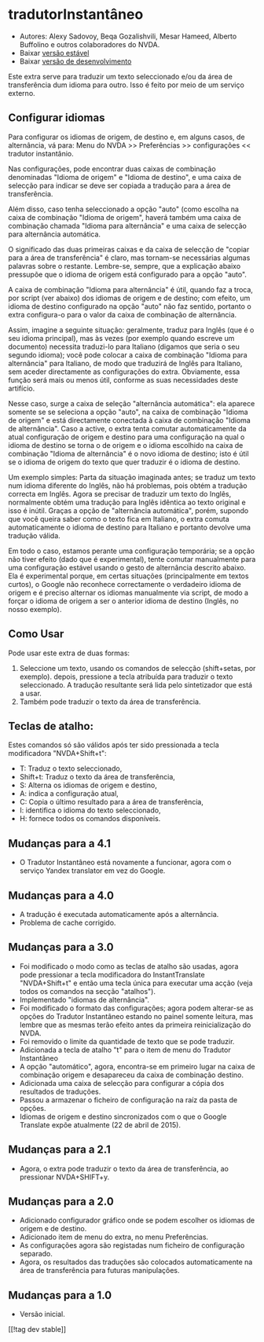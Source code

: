 # tradutorInstantâneo #

* Autores: Alexy Sadovoy, Beqa Gozalishvili, Mesar Hameed, Alberto Buffolino
  e outros colaboradores do NVDA.
* Baixar [versão estável][1]
* Baixar [versão de desenvolvimento][2]

Este extra serve para traduzir um texto seleccionado e/ou da área de
transferência dum idioma para outro. Isso é feito por meio de um serviço
externo.

## Configurar idiomas ##
Para configurar os idiomas de origem, de destino e, em alguns casos, de alternância, vá para: Menu do NVDA >> Preferências >> configurações << tradutor instantânio.

Nas configurações, pode encontrar duas caixas de combinação denominadas
"Idioma de origem" e "Idioma de destino", e uma caixa de selecção para
indicar se deve ser copiada a tradução para a área de transferência.

Além disso, caso tenha seleccionado a opção "auto" (como escolha na caixa de
combinação "Idioma de origem", haverá também uma caixa de combinação chamada
"Idioma para alternância" e uma caixa de selecção para alternância
automática.

O significado das duas primeiras caixas e da caixa de selecção de "copiar
para a área de transferência" é claro, mas tornam-se necessárias algumas
palavras sobre o restante. Lembre-se, sempre, que a explicação abaixo
pressupõe que o idioma de origem está configurado para a opção "auto".

A caixa de combinação "Idioma para alternância" é útil, quando faz a troca,
por script (ver abaixo) dos idiomas de origem e de destino; com efeito, um
idioma de destino configurado na opção "auto" não faz sentido, portanto o
extra configura-o para o valor da caixa de combinação de alternância.

Assim, imagine a seguinte situação: geralmente, traduz para Inglês (que é o
seu idioma principal), mas às vezes (por exemplo quando escreve um
documento) necessita traduzi-lo para Italiano (digamos que seria o seu
segundo idioma); você pode colocar a caixa de combinação "Idioma para
alternância" para Italiano, de modo que traduzirá de Inglês para Italiano,
sem aceder directamente as configurações do extra. Obviamente, essa função
será mais ou menos útil, conforme as suas necessidades deste artifício.

Nesse caso, surge a caixa de seleção "alternância automática": ela aparece
somente se se seleciona a opção "auto", na caixa de combinação "Idioma de
origem" e está directamente conectada à caixa de combinação "Idioma de
alternância". Caso a active, o extra tenta comutar automaticamente da atual
configuração de origem e destino para uma configuração na qual o idioma de
destino se torna o de origem e o idioma escolhido na caixa de combinação
"Idioma  de alternância" é o novo idioma de destino; isto é útil se o idioma
de origem do texto que quer traduzir é o idioma de destino.

Um exemplo simples: Parta da situação imaginada antes; se traduz um texto
num idioma diferente do Inglês, não há problemas, pois obtém a tradução
correcta em Inglês. Agora se precisar de traduzir um texto do Inglês,
normalmente obtém uma tradução para Inglês idêntica ao texto original e isso
é inútil. Graças a opção de "alternância automática", porém, supondo que
você queira saber como o texto fica em Italiano, o extra comuta
automaticamente o idioma de destino para Italiano e portanto devolve uma
tradução válida.

Em todo o caso, estamos perante uma configuração temporária; se a opção não
tiver efeito (dado que é experimental), tente comutar manualmente para uma
configuração estável usando o gesto de alternância descrito abaixo. Ela é
experimental porque, em certas situações (principalmente em textos curtos),
o Google não reconhece correctamente o verdadeiro idioma de origem e é
preciso alternar os idiomas manualmente via script, de modo a forçar o
idioma de origem a ser o anterior idioma de destino (Inglês, no nosso
exemplo).

## Como Usar ##
Pode usar este extra de duas formas:

1. Seleccione um texto, usando os comandos de selecção (shift+setas, por
   exemplo). depois, pressione a tecla atribuída para traduzir o texto
   seleccionado. A tradução resultante será lida pelo sintetizador que está
   a usar.
2. Também pode traduzir o texto da área de transferência.

## Teclas de atalho: ##
Estes comandos só são válidos após ter sido pressionada a tecla modificadora
"NVDA+Shift+t":

* T: Traduz o texto seleccionado,
* Shift+t: Traduz o texto da área de transferência,
* S: Alterna os idiomas de origem e destino,
* A: indica a configuração atual,
* C: Copia o último resultado para a área de transferência,
* I: identifica o idioma do texto seleccionado,
* H: fornece todos os comandos disponíveis.

## Mudanças para a 4.1 ##
* O Tradutor Instantâneo está novamente a funcionar, agora com o serviço
  Yandex translator em vez do Google.

## Mudanças para a 4.0 ##
* A tradução é executada automaticamente após a alternância.
* Problema de cache corrigido.

## Mudanças para a 3.0 ##
* Foi modificado o modo como as teclas de atalho são usadas, agora pode
  pressionar a tecla modificadora do InstantTranslate "NVDA+Shift+t" e então
  uma tecla única para executar uma acção (veja todos os comandos na secção
  "atalhos").
* Implementado "idiomas de alternância".
* Foi modificado o formato das configurações; agora podem alterar-se as
  opções do Tradutor Instantâneo estando no painel somente leitura, mas
  lembre que as mesmas terão efeito antes da primeira reinicialização do
  NVDA.
* Foi removido o limite da quantidade de texto que se pode traduzir.
* Adicionada a tecla de atalho "t" para o item de menu do Tradutor
  Instantâneo
* A opção "automático", agora, encontra-se em primeiro lugar na caixa de
  combinação origem e desapareceu da caixa de combinação destino.
* Adicionada uma caixa de selecção para configurar a cópia dos resultados de
  traduções.
* Passou a armazenar o ficheiro de configuração na raíz da pasta de opções.
* Idiomas de origem e destino sincronizados com o que o Google Translate
  expõe atualmente (22 de abril de 2015).


## Mudanças para a 2.1 ##
* Agora, o extra pode traduzir o texto da área de transferência, ao
  pressionar NVDA+SHIFT+y.

## Mudanças para a 2.0 ##
* Adicionado configurador gráfico onde se podem escolher os idiomas de
  origem e de destino.
* Adicionado item de menu do extra, no menu Preferências.
* As configurações agora são registadas num ficheiro de configuração
  separado.
* Agora, os resultados das traduções são colocados automaticamente na área
  de transferência para futuras manipulações.

## Mudanças para a 1.0 ##
* Versão inicial.


[[!tag dev stable]]

[1]: https://addons.nvda-project.org/files/get.php?file=it

[2]: https://addons.nvda-project.org/files/get.php?file=it-dev

